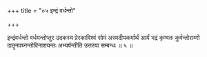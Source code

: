 +++
title = "०५ इन्द्रं वर्धन्तो"

+++

इन्द्रंवर्धन्तो वर्धयन्तोप्तुर उदकस्य प्रेरकाविश्वं सोमं अस्मदीयकर्मार्थं आर्यं भद्रं कृण्वतः कुर्वन्तोराव्णो दातॄनपघ्नन्तोविनाशयन्तः अभ्यर्षन्तीति उत्तरया सम्बन्धः ॥ ५ ॥